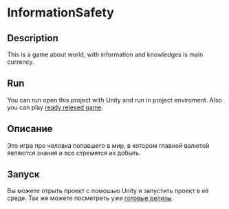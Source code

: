 ﻿# InformationSafety
## Description
This is a game about world, with information and 
knowledges is main currency. 

## Run
You can run open this project with Unity and run in project
enviroment. Also you can play
[ready relesed game](https://github.com/Kostya-228/InformationSafety/releases).


## Описание
Это игра про человка попавшего в мир, в котором
главной валютой являются знания и все стремятся их
добыть.


## Запуск
Вы можете отрыть проект с помошью Unity и запустить 
проект в её среде. Так же можете посметреть уже 
[готовые релизы](https://github.com/Kostya-228/InformationSafety/releases).

